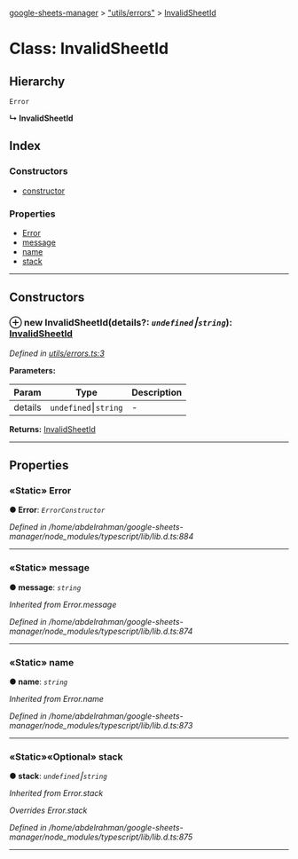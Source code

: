 [google-sheets-manager](../README.md) > ["utils/errors"](../modules/_utils_errors_.md) > [InvalidSheetId](../classes/_utils_errors_.invalidsheetid.md)



# Class: InvalidSheetId

## Hierarchy


 `Error`

**↳ InvalidSheetId**







## Index

### Constructors

* [constructor](_utils_errors_.invalidsheetid.md#constructor)


### Properties

* [Error](_utils_errors_.invalidsheetid.md#error)
* [message](_utils_errors_.invalidsheetid.md#message)
* [name](_utils_errors_.invalidsheetid.md#name)
* [stack](_utils_errors_.invalidsheetid.md#stack)



---
## Constructors
<a id="constructor"></a>


### ⊕ **new InvalidSheetId**(details?: *`undefined`⎮`string`*): [InvalidSheetId](_utils_errors_.invalidsheetid.md)



*Defined in [utils/errors.ts:3](https://github.com/AbdelrahmanRamadan/google-sheets-manager/blob/d86bb83/src/utils/errors.ts#L3)*



**Parameters:**

| Param | Type | Description |
| ------ | ------ | ------ |
| details | `undefined`⎮`string`   |  - |





**Returns:** [InvalidSheetId](_utils_errors_.invalidsheetid.md)

---


## Properties
<a id="error"></a>

### «Static» Error

**●  Error**:  *`ErrorConstructor`* 

*Defined in /home/abdelrahman/google-sheets-manager/node_modules/typescript/lib/lib.d.ts:884*





___

<a id="message"></a>

### «Static» message

**●  message**:  *`string`* 

*Inherited from Error.message*

*Defined in /home/abdelrahman/google-sheets-manager/node_modules/typescript/lib/lib.d.ts:874*





___

<a id="name"></a>

### «Static» name

**●  name**:  *`string`* 

*Inherited from Error.name*

*Defined in /home/abdelrahman/google-sheets-manager/node_modules/typescript/lib/lib.d.ts:873*





___

<a id="stack"></a>

### «Static»«Optional» stack

**●  stack**:  *`undefined`⎮`string`* 

*Inherited from Error.stack*

*Overrides Error.stack*

*Defined in /home/abdelrahman/google-sheets-manager/node_modules/typescript/lib/lib.d.ts:875*





___


